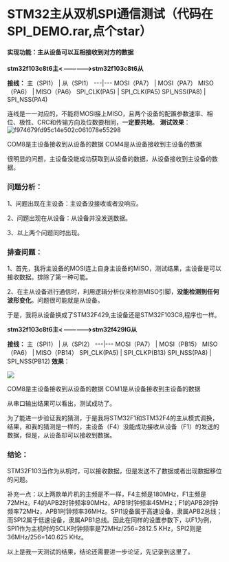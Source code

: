 # STM32主从双机SPI通信测试（代码在SPI_DEMO.rar,点个star）


#### **实现功能：主从设备可以互相接收到对方的数据**

**stm32f103c8t6主< —————>stm32f103c8t6从**

**接线：**
主（SPI1） | 从（SPI1）
---|---
MOSI（PA7）  | MOSI（PA7）
MISO（PA6）  | MISO（PA6）
SPI_CLK(PA5) | SPI_CLK(PA5)
SPI_NSS(PA8) | SPI_NSS(PA4)

连线是一一对应的，不能将MOSI接上MISO，且两个设备的配置参数速率、相位、极性、CRC和传输方向及位数要相同，**一定要共地**。
**测试效果**：
![f974679fd95c14e502c061078e55298](https://github.com/imagine90/STM32_DEMO/blob/2bb9ba5832fb334d2a6b9125431e949d67ca1f6f/f974679fd95c14e502c061078e55298.png)


COM8是主设备接收到从设备的数据  COM4是从设备接收到主设备的数据

很明显的问题，主设备没能成功获取到从设备的数据，从设备接收到主设备的数据。

### **问题分析：**

1、问题出现在主设备：主设备没接收或者没响应。

2、问题出现在从设备：从设备并没发送数据。

3、以上两个问题同时出现。

### **排查问题**：

1、首先，我将主设备的MOSI连上自身主设备的MISO，测试结果，主设备是可以接收数据。排除了第一种可能。

2、在主从设备进行通信时，利用逻辑分析仪来检测MISO引脚，**没能检测到任何波形变化**。问题很可能就是从设备。

于是，我将从设备换成了STM32F429,主设备还是STM32F103C8,程序也一样。

**stm32f103c8t6主< —————>stm32f429IG从**

**接线：**
主（SPI1） | 从（SPI2）
---|---
MOSI（PA7）  | MOSI（PB15）
MISO（PA6）  | MISO（PB14）
SPI_CLK(PA5) | SPI_CLKP(B13)
SPI_NSS(PA8) | SPI_NSS(PB12)
**效果**：

![](https://github.com/imagine90/STM32_DEMO/blob/643a01c2ee4ae6f22788e9f7cba27a5f38d35561/image.png)

COM8是主设备接收到从设备的数据  COM1是从设备接收到主设备的数据

从串口输出结果可以看出，测试成功了。

为了能进一步验证我的猜测，于是我将STM32F1和STM32F4的主从模式调换，结果，和我的猜测是一样的，主设备（F4）没能成功接收从设备（F1）的发送的数据，但是，从设备却可以接收到数据。

### **结论**：

STM32F103当作为从机时，可以接收数据，但是发送不了数据或者出现数据移位的问题。

补充一点：以上两款单片机的主频是不一样，F4主频是180MHz，F1主频是72MHz。F4的APB2时钟频率90MHz，APB1时钟频率45MHz；F1的APB2时钟频率72MHz，APB1时钟频率36MHz。SPI1设备属于高速设备，隶属APB2总线；而SPI2属于低速设备，隶属APB1总线。因此在同样的设置参数下，以F1为例，SPI1作为主机时的SCLK时钟频率是72MHz/256=2812.5 KHz，SPI2则是36MHz/256=140.625 KHz。

以上是我一天测试的结果，结论还需要进一步论证，先记录到这里了。
